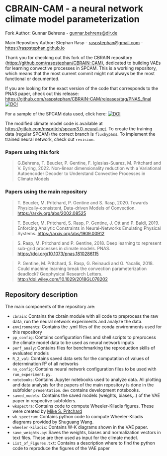# CBRAIN-CAM - a neural network climate model parameterization



Fork Author: Gunnar Behrens - <gunnar.behrens@dlr.de> 

Main Repository Author: Stephan Rasp - <raspstephan@gmail.com> - https://raspstephan.github.io

Thank you for checking out this fork of the CBRAIN repository (https://github.com/raspstephan/CBRAIN-CAM), dedicated to building VAEs for learning convective processes in SPCAM. This is a working repository, which means that the most current commit might not always be the most functional or documented. 


If you are looking for the exact version of the code that corresponds to the PNAS paper, check out this release: https://github.com/raspstephan/CBRAIN-CAM/releases/tag/PNAS_final [![DOI](https://zenodo.org/badge/DOI/10.5281/zenodo.1402384.svg)](https://doi.org/10.5281/zenodo.1402384)

For a sample of the SPCAM data used, click here: [![DOI](https://zenodo.org/badge/DOI/10.5281/zenodo.2559313.svg)](https://doi.org/10.5281/zenodo.2559313)


The modified climate model code is available at https://gitlab.com/mspritch/spcam3.0-neural-net. 
To create the training data (regular SPCAM) the correct branch is `fluxbypass`. To implement the trained neural network, check out `revision`.

### Papers using this fork

> G.Behrens, T. Beucler, P. Gentine, F. Iglesias-Suarez, M. Pritchard and V. Eyring, 2022.
> Non-linear dimensionality reduction with a Variational Autoencoder Decoder
> to Understand Convective Processes in Climate Models



### Papers using the main repository

> T. Beucler, M. Pritchard, P. Gentine and S. Rasp, 2020.
> Towards Physically-consistent, Data-driven Models of Convection.
> https://arxiv.org/abs/2002.08525

> T. Beucler, M. Pritchard, S. Rasp, P. Gentine, J. Ott and P. Baldi, 2019.
> Enforcing Analytic Constraints in Neural-Networks Emulating Physical Systems.
> https://arxiv.org/abs/1909.00912

> S. Rasp, M. Pritchard and P. Gentine, 2018.
> Deep learning to represent sub-grid processes in climate models.
> PNAS. https://doi.org/10.1073/pnas.1810286115
 
> P. Gentine, M. Pritchard, S. Rasp, G. Reinaudi and G. Yacalis, 2018. 
> Could machine learning break the convection parameterization deadlock? 
> Geophysical Research Letters. http://doi.wiley.com/10.1029/2018GL078202


## Repository description

The main components of the repository are:

- `cbrain`: Contains the cbrain module with all code to preprocess the raw data, run the neural network experiments and analyze the data.
- `environments`: Contains the .yml files of the conda environments used for this repository 
- `pp_config`: Contains configuration files and shell scripts to preprocess the climate model data to be used as neural network inputs
- `perf_analy`: Contains files for benchmarking the reproduction skills of evaluated models
- `R_2_val`: Contains saved data sets for the computation of values of determination R² of all networks
- `nn_config`: Contains neural network configuration files to be used with `run_experiment.py`.
- `notebooks`: Contains Jupyter notebooks used to analyze data. All plotting and data analysis for the papers of the main repository is done in the subfolder `presentation`. `dev` contains development notebooks.
- `saved_models`: Contains the saved models (weights, biases,..) of the VAE paper in respective subfolders. 
- `wkspectra`: Contains code to compute Wheeler-Kiladis figures. These were created by [Mike S. Pritchard](http://sites.uci.edu/pritchard/)
- `wk_spectrum`: Contains python code to compute Wheeler-Kiladis diagrams provided by Shuguang Wang.  
- `wheeler-kiladis`: Contains W-K diagrams shown in the VAE paper. 
- `save_weights.py`: Saves the weights, biases and normalization vectors in text files. These are then used as input for the climate model.
- `List_of_Figures.txt`: Contains a description where to find the python code to reproduce the figures of the VAE paper



